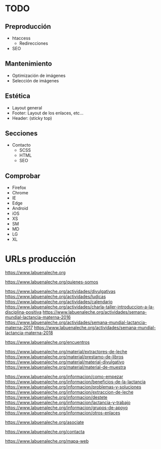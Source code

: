 # TODO

## Preproducción

- htaccess
  - Redirecciones
- SEO

## Mantenimiento

- Optimización de imágenes
- Selección de imágenes

## Estética

- Layout general
- Footer: Layout de los enlaces, etc...
- Header: (sticky top)

## Secciones

- Contacto
  - SCSS
  - HTML
  - SEO

## Comprobar

- Firefox
- Chrome
- IE
- Edge
- Android
- iOS
- XS
- SM
- MD
- LG
- XL


# URLs producción

https://www.labuenaleche.org

https://www.labuenaleche.org/quienes-somos

https://www.labuenaleche.org/actividades/divulgativas
https://www.labuenaleche.org/actividades/ludicas
https://www.labuenaleche.org/actividades/calendario
https://www.labuenaleche.org/actividades/charla-taller-introduccion-a-la-disciplina-positiva
https://www.labuenaleche.org/actividades/semana-mundial-lactancia-materna-2016
https://www.labuenaleche.org/actividades/semana-mundial-lactancia-materna-2017
https://www.labuenaleche.org/actividades/semana-mundial-lactancia-materna-2018

https://www.labuenaleche.org/encuentros

https://www.labuenaleche.org/material/extractores-de-leche
https://www.labuenaleche.org/material/prestamo-de-libros
https://www.labuenaleche.org/material/material-divulgativo
https://www.labuenaleche.org/material/material-de-muestra

https://www.labuenaleche.org/informacion/como-empezar
https://www.labuenaleche.org/informacion/beneficios-de-la-lactancia
https://www.labuenaleche.org/informacion/problemas-y-soluciones
https://www.labuenaleche.org/informacion/extraccion-de-leche
https://www.labuenaleche.org/informacion/destete
https://www.labuenaleche.org/informacion/lactancia-y-trabajo
https://www.labuenaleche.org/informacion/grupos-de-apoyo
https://www.labuenaleche.org/informacion/otros-enlaces

https://www.labuenaleche.org/asociate

https://www.labuenaleche.org/contacta

https://www.labuenaleche.org/mapa-web
